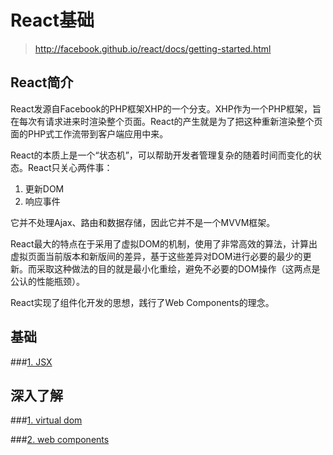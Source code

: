 # React基础

> http://facebook.github.io/react/docs/getting-started.html

## React简介

React发源自Facebook的PHP框架XHP的一个分支。XHP作为一个PHP框架，旨在每次有请求进来时渲染整个页面。React的产生就是为了把这种重新渲染整个页面的PHP式工作流带到客户端应用中来。

React的本质上是一个“状态机”，可以帮助开发者管理复杂的随着时间而变化的状态。React只关心两件事：

1. 更新DOM
2. 响应事件

它并不处理Ajax、路由和数据存储，因此它并不是一个MVVM框架。

React最大的特点在于采用了虚拟DOM的机制，使用了非常高效的算法，计算出虚拟页面当前版本和新版间的差异，基于这些差异对DOM进行必要的最少的更新。而采取这种做法的目的就是最小化重绘，避免不必要的DOM操作（这两点是公认的性能瓶颈）。

React实现了组件化开发的思想，践行了Web Components的理念。

## 基础

###[1. JSX](./jsx.md)


## 深入了解

###[1. virtual dom](./virtual-dom.md)

###[2. web components](./web-components.md)

